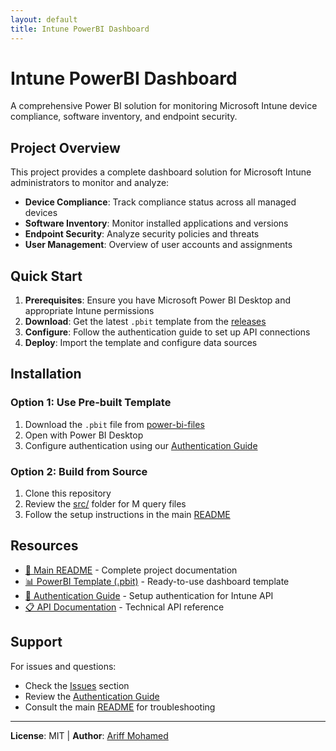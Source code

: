 ```yaml
---
layout: default
title: Intune PowerBI Dashboard
---
```


# Intune PowerBI Dashboard

A comprehensive Power BI solution for monitoring Microsoft Intune device compliance, software inventory, and endpoint security.

## Project Overview

This project provides a complete dashboard solution for Microsoft Intune administrators to monitor and analyze:

- **Device Compliance**: Track compliance status across all managed devices
- **Software Inventory**: Monitor installed applications and versions
- **Endpoint Security**: Analyze security policies and threats
- **User Management**: Overview of user accounts and assignments

## Quick Start

1. **Prerequisites**: Ensure you have Microsoft Power BI Desktop and appropriate Intune permissions
2. **Download**: Get the latest `.pbit` template from the [releases](../../../releases)
3. **Configure**: Follow the authentication guide to set up API connections
4. **Deploy**: Import the template and configure data sources

## Installation

### Option 1: Use Pre-built Template

1. Download the `.pbit` file from [power-bi-files](../power-bi-files/)
2. Open with Power BI Desktop
3. Configure authentication using our [Authentication Guide](authentication-guide.md)

### Option 2: Build from Source

1. Clone this repository
2. Review the [src/](../src/) folder for M query files
3. Follow the setup instructions in the main [README](../README.md)

## Resources

- [📖 Main README](../README.md) - Complete project documentation
- [📊 PowerBI Template (.pbit)](../power-bi-files/) - Ready-to-use dashboard template
- [🔐 Authentication Guide](authentication-guide.md) - Setup authentication for Intune API
- [📋 API Documentation](api/) - Technical API reference

## Support

For issues and questions:

- Check the [Issues](../../../issues) section
- Review the [Authentication Guide](authentication-guide.md)
- Consult the main [README](../README.md) for troubleshooting

---

**License**: MIT | **Author**: [Ariff Mohamed](https://github.com/a-ariff)
